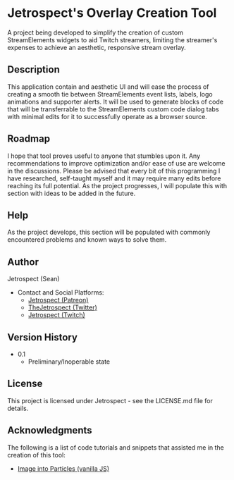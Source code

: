 # Jetrospect's Overlay Creation Tool

A project being developed to simplify the creation of custom StreamElements widgets to aid Twitch streamers, limiting the streamer's expenses to achieve an aesthetic, responsive stream overlay.

## Description

This application contain and aesthetic UI and will ease the process of creating a smooth tie between StreamElements event lists, labels, logo animations and supporter alerts. It will be used to generate blocks of code that will be transferrable to the StreamElements custom code dialog tabs with minimal edits for it to successfully operate as a browser source.

## Roadmap

I hope that tool proves useful to anyone that stumbles upon it. Any recommendations to improve optimization and/or ease of use are welcome in the discussions. Please be advised that every bit of this programming I have researched, self-taught myself and it may require many edits before reaching its full potential. As the project progresses, I will populate this with section with ideas to be added in the future.

## Help

As the project develops, this section will be populated with commonly encountered problems and known ways to solve them.

## Author

Jetrospect (Sean)

* Contact and Social Platforms:
  * [Jetrospect (Patreon)](https://www.patreon.com/jetrospect)
  * [TheJetrospect (Twitter)](https://twitter.com/theJetrospect)
  * [Jetrospect (Twitch)](https://twitch.tv/Jetrospect)

## Version History

* 0.1
    * Preliminary/Inoperable state

## License

This project is licensed under Jetrospect - see the LICENSE.md file for details.

## Acknowledgments

The following is a list of code tutorials and snippets that assisted me in the creation of this tool:
* [Image into Particles (vanilla JS)](https://codepen.io/franksLaboratory/pen/dyYGMwQ)
